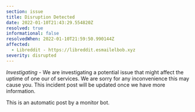 ```yaml
---
section: issue
title: Disruption Detected
date: 2022-01-10T21:43:29.554820Z
resolved: true
informational: false
resolvedWhen: 2022-01-10T21:59:50.990144Z
affected:
  - Libreddit - https://libreddit.esmailelbob.xyz
severity: disrupted
---
```

*Investigating* - We are investigating a potential issue that might affect the uptime of one our of services. We are sorry for any inconvenience this may cause you. This incident post will be updated once we have more information.

This is an automatic post by a monitor bot.
        